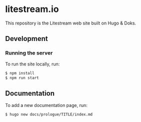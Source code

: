 litestream.io
=============

This repository is the Litestream web site built on Hugo & Doks.


## Development

### Running the server

To run the site locally, run:

```sh
$ npm install
$ npm run start
```


## Documentation

To add a new documentation page, run:

```sh
$ hugo new docs/prologue/TITLE/index.md
```


